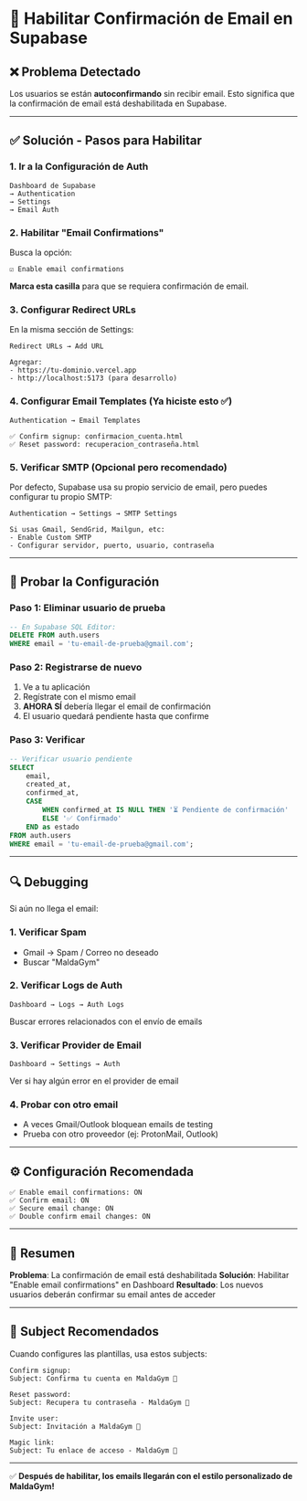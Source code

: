 # 🔧 Habilitar Confirmación de Email en Supabase

## ❌ Problema Detectado

Los usuarios se están **autoconfirmando** sin recibir email. Esto significa que la confirmación de email está deshabilitada en Supabase.

---

## ✅ Solución - Pasos para Habilitar

### 1. Ir a la Configuración de Auth

```
Dashboard de Supabase
→ Authentication
→ Settings
→ Email Auth
```

### 2. Habilitar "Email Confirmations"

Busca la opción:
```
☑️ Enable email confirmations
```

**Marca esta casilla** para que se requiera confirmación de email.

### 3. Configurar Redirect URLs

En la misma sección de Settings:
```
Redirect URLs → Add URL

Agregar:
- https://tu-dominio.vercel.app
- http://localhost:5173 (para desarrollo)
```

### 4. Configurar Email Templates (Ya hiciste esto ✅)

```
Authentication → Email Templates

✅ Confirm signup: confirmacion_cuenta.html
✅ Reset password: recuperacion_contraseña.html
```

### 5. Verificar SMTP (Opcional pero recomendado)

Por defecto, Supabase usa su propio servicio de email, pero puedes configurar tu propio SMTP:

```
Authentication → Settings → SMTP Settings

Si usas Gmail, SendGrid, Mailgun, etc:
- Enable Custom SMTP
- Configurar servidor, puerto, usuario, contraseña
```

---

## 🧪 Probar la Configuración

### Paso 1: Eliminar usuario de prueba

```sql
-- En Supabase SQL Editor:
DELETE FROM auth.users 
WHERE email = 'tu-email-de-prueba@gmail.com';
```

### Paso 2: Registrarse de nuevo

1. Ve a tu aplicación
2. Regístrate con el mismo email
3. **AHORA SÍ** debería llegar el email de confirmación
4. El usuario quedará pendiente hasta que confirme

### Paso 3: Verificar

```sql
-- Verificar usuario pendiente
SELECT 
    email,
    created_at,
    confirmed_at,
    CASE 
        WHEN confirmed_at IS NULL THEN '⏳ Pendiente de confirmación'
        ELSE '✅ Confirmado'
    END as estado
FROM auth.users
WHERE email = 'tu-email-de-prueba@gmail.com';
```

---

## 🔍 Debugging

Si aún no llega el email:

### 1. Verificar Spam
- Gmail → Spam / Correo no deseado
- Buscar "MaldaGym"

### 2. Verificar Logs de Auth
```
Dashboard → Logs → Auth Logs
```
Buscar errores relacionados con el envío de emails

### 3. Verificar Provider de Email
```
Dashboard → Settings → Auth
```
Ver si hay algún error en el provider de email

### 4. Probar con otro email
- A veces Gmail/Outlook bloquean emails de testing
- Prueba con otro proveedor (ej: ProtonMail, Outlook)

---

## ⚙️ Configuración Recomendada

```
✅ Enable email confirmations: ON
✅ Confirm email: ON  
✅ Secure email change: ON
✅ Double confirm email changes: ON
```

---

## 🎯 Resumen

**Problema**: La confirmación de email está deshabilitada
**Solución**: Habilitar "Enable email confirmations" en Dashboard
**Resultado**: Los nuevos usuarios deberán confirmar su email antes de acceder

---

## 📧 Subject Recomendados

Cuando configures las plantillas, usa estos subjects:

```
Confirm signup:
Subject: Confirma tu cuenta en MaldaGym 🎉

Reset password:  
Subject: Recupera tu contraseña - MaldaGym 🔐

Invite user:
Subject: Invitación a MaldaGym 📨

Magic link:
Subject: Tu enlace de acceso - MaldaGym 🔗
```

---

✅ **Después de habilitar, los emails llegarán con el estilo personalizado de MaldaGym!**
